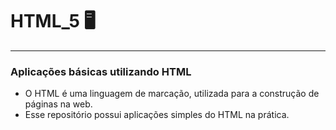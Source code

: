 # HTML_5 🖥️
***
### Aplicações básicas utilizando HTML 

* O HTML é uma linguagem de marcação, utilizada para a construção de páginas na web.
* Esse repositório possui aplicações simples do HTML na prática.

